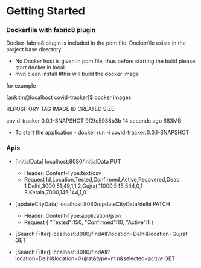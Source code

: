 # Getting Started

### Dockerfile with fabric8 plugin
Docker-fabric8 plugin is included in the pom file.
Dockerfile exists in the project base directory

* No Docker host is given in pom file, thus before starting the build please start docker in local.
* mvn clean install #this will build the docker image

for example -

[ankitm@localhost covid-tracker]$ docker images

REPOSITORY               TAG                 IMAGE ID            CREATED             SIZE

covid-tracker            0.0.1-SNAPSHOT      9f2fc5938b3b        14 seconds ago      683MB

* To start the application - docker run -i covid-tracker:0.0.1-SNAPSHOT

### Apis


* [initialData] localhost:8080/initialData PUT
	- Header: Content-Type:text/csv
	- Request 
Id,Location,Tested,Confirmed,Active,Recovered,Dead
1,Delhi,3000,51,49,1,1
2,Gujrat,11000,545,544,0,1
3,Kerala,7000,145,144,1,0


* [updateCityData] localhost:8080/updateCityData/delhi PATCH
	- Header: Content-Type:application/json
	- Request 
{
    "Tested":150,
    "Confirmed":10,
    "Active":1
}

* [Search Filter] localhost:8080/findAll?location=Delhi&location=Gujrat GET

* [Search Filter] localhost:8080/findAll?location=Delhi&location=Gujrat&type=min&selected=active GET

